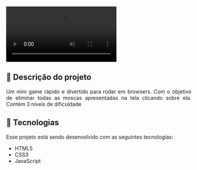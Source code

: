 <video src="Gif.gif"></video>

## 📝  Descrição do projeto 

<p align="justify">
  Um mini game rápido e divertido para rodar em browsers. 
  Com o objetivo de eliminar todas as moscas apresentadas na tela clicando sobre ela. Contém 3 níveis de dificuldade
</p>

## 🚀 Tecnologias

Esse projeto está sendo desenvolvido com as seguintes tecnologias:

- HTML5
- CSS3
- JavaScript

